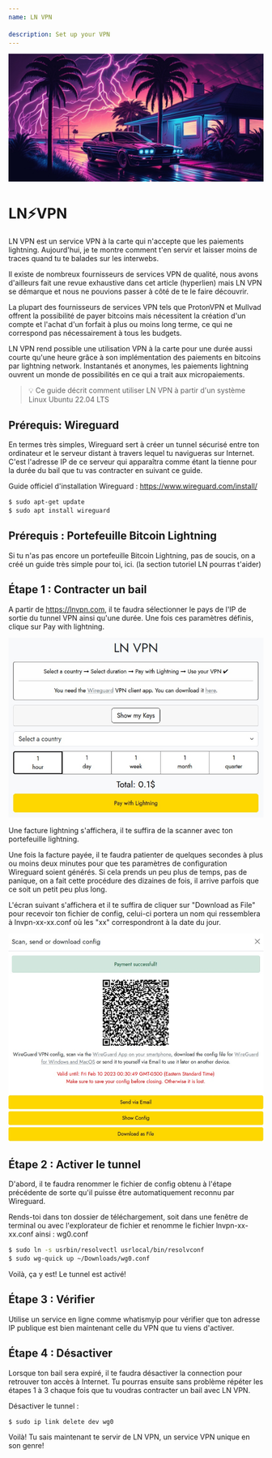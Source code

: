 ```yaml
---
name: LN VPN

description: Set up your VPN
---
```


![image](assets/cover.jpeg)

# LN⚡VPN

LN VPN est un service VPN à la carte qui n'accepte que les paiements lightning. Aujourd'hui, je te montre comment t'en servir et laisser moins de traces quand tu te balades sur les interwebs.‌‌‌‌

Il existe de nombreux fournisseurs de services VPN de qualité, nous avons d'ailleurs fait une revue exhaustive dans cet article (hyperlien) mais LN VPN se démarque et nous ne pouvions passer à côté de te le faire découvrir.

La plupart des fournisseurs de services VPN tels que ProtonVPN et Mullvad offrent la possibilité de payer bitcoins mais nécessitent la création d'un compte et l'achat d'un forfait à plus ou moins long terme, ce qui ne correspond pas nécessairement à tous les budgets.

LN VPN rend possible une utilisation VPN à la carte pour une durée aussi courte qu'une heure grâce à son implémentation des paiements en bitcoins par lightning network. Instantanés et anonymes, les paiements lightning ouvrent un monde de possibilités en ce qui a trait aux micropaiements. ‌‌‌‌

> 💡 Ce guide décrit comment utiliser LN VPN à partir d'un système Linux Ubuntu 22.04 LTS

## Prérequis: Wireguard

En termes très simples, Wireguard sert à créer un tunnel sécurisé entre ton ordinateur et le serveur distant à travers lequel tu navigueras sur Internet. C'est l'adresse IP de ce serveur qui apparaîtra comme étant la tienne pour la durée du bail que tu vas contracter en suivant ce guide.

Guide officiel d'installation Wireguard : https://www.wireguard.com/install/‌‌‌‌

```bash
$ sudo apt-get update
$ sudo apt install wireguard
```

## Prérequis : Portefeuille Bitcoin Lightning

Si tu n'as pas encore un portefeuille Bitcoin Lightning, pas de soucis, on a créé un guide très simple pour toi, ici. (la section tutoriel LN pourras t'aider)

## Étape 1 : Contracter un bail

A partir de https://lnvpn.com, il te faudra sélectionner le pays de l'IP de sortie du tunnel VPN ainsi qu'une durée. Une fois ces paramètres définis, clique sur Pay with lightning.

![image](assets/1.jpeg)

Une facture lightning s'affichera, il te suffira de la scanner avec ton portefeuille lightning.

Une fois la facture payée, il te faudra patienter de quelques secondes à plus ou moins deux minutes pour que tes paramètres de configuration Wireguard soient générés. Si cela prends un peu plus de temps, pas de panique, on a fait cette procédure des dizaines de fois, il arrive parfois que ce soit un petit peu plus long.

L'écran suivant s'affichera et il te suffira de cliquer sur "Download as File" pour recevoir ton fichier de config, celui-ci portera un nom qui ressemblera à lnvpn-xx-xx.conf où les "xx" correspondront à la date du jour.

![image](assets/2.jpeg)

## Étape 2 : Activer le tunnel

D'abord, il te faudra renommer le fichier de config obtenu à l'étape précédente de sorte qu'il puisse être automatiquement reconnu par Wireguard.

Rends-toi dans ton dossier de téléchargement, soit dans une fenêtre de terminal ou avec l'explorateur de fichier et renomme le fichier lnvpn-xx-xx.conf ainsi : wg0.conf

```bash
$ sudo ln -s usrbin/resolvectl usrlocal/bin/resolvconf
$ sudo wg-quick up ~/Downloads/wg0.conf
```

Voilà, ça y est! Le tunnel est activé!

## Étape 3 : Vérifier

Utilise un service en ligne comme whatismyip pour vérifier que ton adresse IP publique est bien maintenant celle du VPN que tu viens d'activer.

## Étape 4 : Désactiver

Lorsque ton bail sera expiré, il te faudra désactiver la connection pour retrouver ton accès à Internet. Tu pourras ensuite sans problème répéter les étapes 1 à 3 chaque fois que tu voudras contracter un bail avec LN VPN.

Désactiver le tunnel :

```bash
$ sudo ip link delete dev wg0
```

Voilà! Tu sais maintenant te servir de LN VPN, un service VPN unique en son genre!
